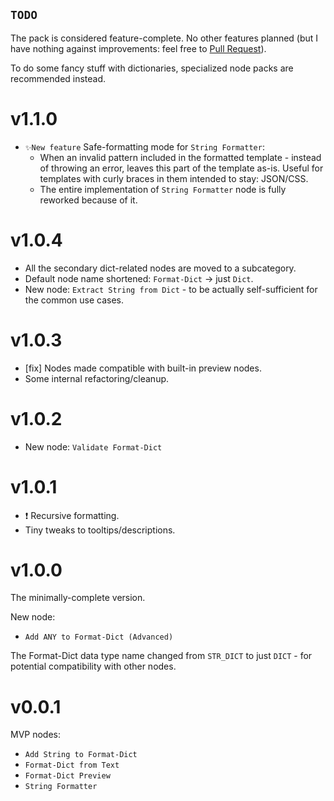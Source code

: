 ## `TODO`

The pack is considered feature-complete.
No other features planned (but I have nothing against improvements: feel free to [Pull Request](../../pulls)).

To do some fancy stuff with dictionaries, specialized node packs are recommended instead.

# v1.1.0

- `✨New feature` Safe-formatting mode for `String Formatter`:
  - When an invalid pattern included in the formatted template - instead of throwing an error, leaves this part of the template as-is. Useful for templates with curly braces in them intended to stay: JSON/CSS.
  - The entire implementation of `String Formatter` node is fully reworked because of it.

# v1.0.4

- All the secondary dict-related nodes are moved to a subcategory.
- Default node name shortened: `Format-Dict` → just `Dict`.
- New node: `Extract String from Dict` - to be actually self-sufficient for the common use cases.

# v1.0.3

- [fix] Nodes made compatible with built-in preview nodes.
- Some internal refactoring/cleanup.

# v1.0.2

- New node: `Validate Format-Dict`

# v1.0.1

- ❗ Recursive formatting.
- Tiny tweaks to tooltips/descriptions.

# v1.0.0

The minimally-complete version.

New node:
- `Add ANY to Format-Dict (Advanced)`

The Format-Dict data type name changed from `STR_DICT` to just `DICT` - for potential compatibility with other nodes.

# v0.0.1

MVP nodes:
- `Add String to Format-Dict`
- `Format-Dict from Text`
- `Format-Dict Preview`
- `String Formatter`
